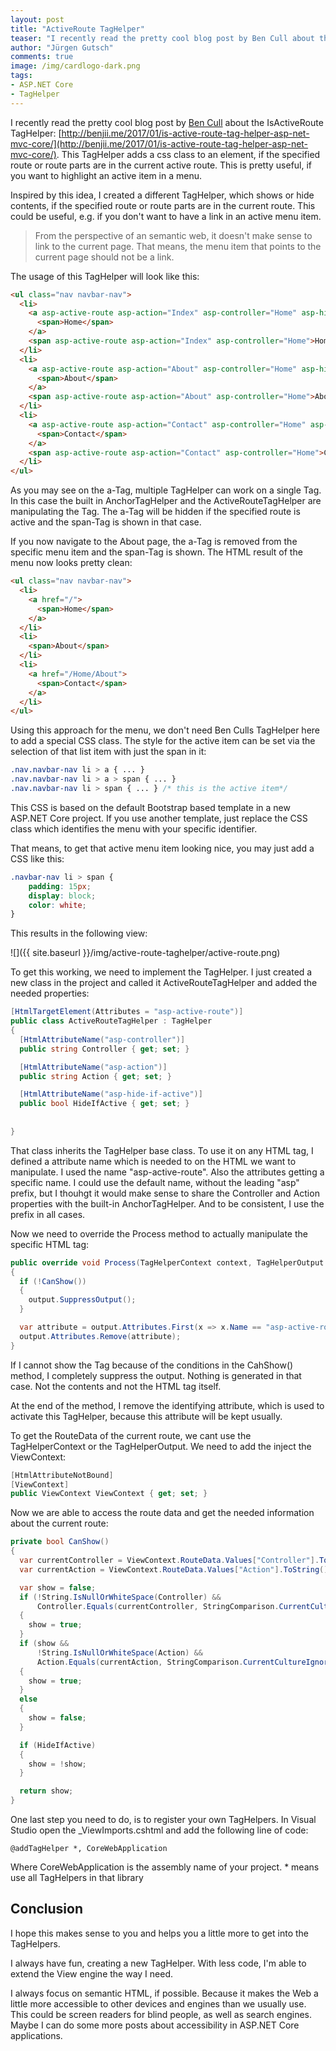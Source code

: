 ```yaml
---
layout: post
title: "ActiveRoute TagHelper"
teaser: "I recently read the pretty cool blog post by Ben Cull about the IsActiveRoute TagHelper. Inspired by this idea, I created a different TagHelper, which shows or hide contents, if the specified route or route parts are in the current route. This could be useful, e.g. if you don't want to have a link in an active menu item."
author: "Jürgen Gutsch"
comments: true
image: /img/cardlogo-dark.png
tags: 
- ASP.NET Core
- TagHelper
---
```


I recently read the pretty cool blog post by [Ben Cull](http://benjii.me/) about the IsActiveRoute TagHelper: [http://benjii.me/2017/01/is-active-route-tag-helper-asp-net-mvc-core/](http://benjii.me/2017/01/is-active-route-tag-helper-asp-net-mvc-core/). This TagHelper adds a css class to an element, if the specified route or route parts are in the current active route. This is pretty useful, if you want to highlight an active item in a menu.

Inspired by this idea, I created a different TagHelper, which shows or hide contents, if the specified route or route parts are in the current route. This could be useful, e.g. if you don't want to have a link in an active menu item.

> From the perspective of an semantic web, it doesn't make sense to link to the current page. That means, the menu item that points to the current page should not be a link.

The usage of this TagHelper will look like this:

~~~ html
<ul class="nav navbar-nav">
  <li>
    <a asp-active-route asp-action="Index" asp-controller="Home" asp-hide-if-active="true">
      <span>Home</span>
    </a>
    <span asp-active-route asp-action="Index" asp-controller="Home">Home</span>
  </li>
  <li>
    <a asp-active-route asp-action="About" asp-controller="Home" asp-hide-if-active="true">
      <span>About</span>
    </a>
    <span asp-active-route asp-action="About" asp-controller="Home">About</span>
  </li>
  <li>
    <a asp-active-route asp-action="Contact" asp-controller="Home" asp-hide-if-active="true">
      <span>Contact</span>
    </a>
    <span asp-active-route asp-action="Contact" asp-controller="Home">Contact</span>
  </li>
</ul>
~~~

As you may see on the a-Tag, multiple TagHelper can work on a single Tag. In this case the built in AnchorTagHelper and the ActiveRouteTagHelper are manipulating the Tag. The a-Tag will be hidden if the specified route is active and the span-Tag is shown in that case.  

If you now navigate to the About page, the a-Tag is removed from the specific menu item and the span-Tag is shown. The HTML result of the menu now looks pretty clean:

~~~ html
<ul class="nav navbar-nav">
  <li>
    <a href="/">
      <span>Home</span>
    </a>
  </li>
  <li>
    <span>About</span>
  </li>
  <li>
    <a href="/Home/About">
      <span>Contact</span>
    </a>
  </li>
</ul>
~~~

Using this approach for the menu, we don't need Ben Culls TagHelper here to add a special CSS class. The style for the active item can be set via the selection of that list item with just the span in it:

~~~ css
.nav.navbar-nav li > a { ... }
.nav.navbar-nav li > a > span { ... }
.nav.navbar-nav li > span { ... } /* this is the active item*/
~~~

This CSS is based on the default Bootstrap based template in a new ASP.NET Core project. If you use another template, just replace the CSS class which identifies the menu with your specific identifier.

That means, to get that active menu item looking nice, you may just add a CSS like this:

~~~ css
.navbar-nav li > span {
    padding: 15px;
    display: block;
    color: white;
}
~~~

This results in the following view:

![]({{ site.baseurl }}/img/active-route-taghelper/active-route.png)

To get this working, we need to implement the TagHelper. I just created a new class in the project and called it ActiveRouteTagHelper and added the needed properties:

~~~ csharp
[HtmlTargetElement(Attributes = "asp-active-route")]
public class ActiveRouteTagHelper : TagHelper
{
  [HtmlAttributeName("asp-controller")]
  public string Controller { get; set; }

  [HtmlAttributeName("asp-action")]
  public string Action { get; set; }

  [HtmlAttributeName("asp-hide-if-active")]
  public bool HideIfActive { get; set; }
  
  
}
~~~

That class inherits the TagHelper base class. To use it on any HTML tag, I defined a attribute name which is needed to on the HTML we want to manipulate. I used the name "asp-active-route". Also the attributes getting a specific name. I could use the default name, without the leading "asp" prefix, but I thouhgt it would make sense to share the Controller and Action properties with the built-in AnchorTagHelper. And to be consistent, I use the prefix in all cases.

Now we need to override the Process method to actually manipulate the specific HTML tag:

~~~ csharp
public override void Process(TagHelperContext context, TagHelperOutput output)
{
  if (!CanShow())
  {
    output.SuppressOutput();
  }

  var attribute = output.Attributes.First(x => x.Name == "asp-active-route");
  output.Attributes.Remove(attribute);
}
~~~

If I cannot show the Tag because of the conditions in the CahShow() method, I completely suppress the output. Nothing is generated in that case. Not the contents and not the HTML tag itself.

At the end of the method, I remove the identifying attribute, which is used to activate this TagHelper, because this attribute will be kept usually.

To get the RouteData of the current route, we cant use the TagHelperContext or the TagHelperOutput. We need to add the inject the ViewContext:

~~~ csharp
[HtmlAttributeNotBound]
[ViewContext]
public ViewContext ViewContext { get; set; }
~~~

Now we are able to access the route data and get the needed information about the current route:

~~~ csharp
private bool CanShow()
{
  var currentController = ViewContext.RouteData.Values["Controller"].ToString();
  var currentAction = ViewContext.RouteData.Values["Action"].ToString();

  var show = false;
  if (!String.IsNullOrWhiteSpace(Controller) &&
      Controller.Equals(currentController, StringComparison.CurrentCultureIgnoreCase))
  {
    show = true;
  }
  if (show &&
      !String.IsNullOrWhiteSpace(Action) &&
      Action.Equals(currentAction, StringComparison.CurrentCultureIgnoreCase))
  {
    show = true;
  }
  else
  {
    show = false;
  }

  if (HideIfActive)
  {
    show = !show;
  }

  return show;
}
~~~

One last step you need to do, is to register your own TagHelpers. In Visual Studio open the _ViewImports.cshtml and add the following line of code:

~~~ razor
@addTagHelper *, CoreWebApplication
~~~

Where CoreWebApplication is the assembly name of your project. * means use all TagHelpers in that library

## Conclusion

I hope this makes sense to you and helps you a little more to get into the TagHelpers.

I always have fun, creating a new TagHelper.  With less code, I'm able to extend the View engine the way I need. 

I always focus on semantic HTML, if possible. Because it makes the Web a little more accessible to other devices and engines than we usually use. This could be screen readers for blind people, as well as search engines. Maybe I can do some more posts about accessibility in ASP.NET Core applications.